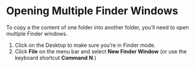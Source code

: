 # Opening Multiple Finder Windows

To copy a the content of one folder into another folder, you’ll need to open multiple Finder windows.

1. Click on the Desktop to make sure you’re in Finder mode. 
2. Click **File** on the menu bar and select **New Finder Window** \(or use the keyboard shortcut **Command** **N**.\)



